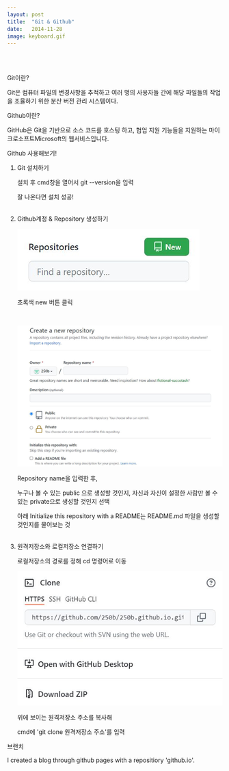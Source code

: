 ```yaml
---
layout: post
title:  "Git & Github"
date:   2014-11-28
image: keyboard.gif
---
```

<br><br>
<p class="intro"><span class="dropcap"></span>Git이란?<p>
<p class="firstpost">Git은 컴퓨터 파일의 변경사항을 추적하고 여러 명의 사용자들 간에 해당 파일들의 작업을 조율하기 위한 분산 버전 관리 시스템이다.<p>
<p class="intro"><span class="dropcap"></span>Github이란?<p>
<p class="firstpost">GitHub은 Git을 기반으로 소스 코드를 호스팅 하고, 협업 지원 기능들을 지원하는 마이크로소프트Microsoft의 웹서비스입니다. <p>
<p class="intro"><span class="dropcap"></span>Github 사용해보기!<p>
<p class="firstpost">
    <ol>
        <li>Git 설치하기
            <p>설치 후 cmd창을 열어서 git --version을 입력</p>
            <p>잘 나온다면 설치 성공!</p>
            <br>
        </li>
        <li>Github계정 & Repository 생성하기
            <P><img src="/assets/img/repository.JPG" alt=""><P>
            <p>초록색 new 버튼 클릭</p>
            <br>
            <P><img src="/assets/img/create.JPG" alt=""><P>
            <p>Repository name을 입력한 후,</p>
            <p>누구나 볼 수 있는 public 으로 생성할 것인지, 자신과 자신이 설정한 사람만 볼 수 있는 private으로 생성할 것인지 선택</p>
            <p>아래 Initialize this repository with a README는 README.md 파일을 생성할 것인지를 물어보는 것</p>
            <br>
        </li>
        <li>원격저장소와 로컬저장소 연결하기
            <p>로컬저장소의 경로를 정해 cd 명령어로 이동</p>
            <P><img src="/assets/img/clone.JPG" alt=""><P>
            <p>위에 보이는 원격저장소 주소를 복사해</p>
            <p>cmd에 'git clone 원격저장소 주소'를 입력</p>
        </li>
    </ol>
<p>
<p class="intro"><span class="dropcap"></span>브랜치<p>
<p class="firstpost">I created a blog through github pages with a repositiory 'github.io'.<p>
